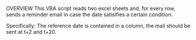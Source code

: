 OVERVIEW
This VBA script reads two excel sheets and, for every row, sends a reminder email in case the date satisifies a certain condition.

Specifically:
The reference date is contained in a column, the mail should be sent at t+2 and t+20.

